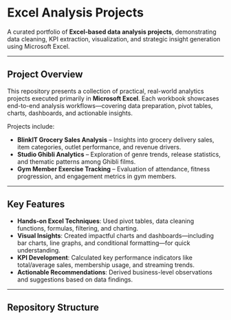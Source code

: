 #  Excel Analysis Projects

A curated portfolio of **Excel-based data analysis projects**, demonstrating data cleaning, KPI extraction, visualization, and strategic insight generation using Microsoft Excel.

---

##  Project Overview

This repository presents a collection of practical, real-world analytics projects executed primarily in **Microsoft Excel**. Each workbook showcases end-to-end analysis workflows—covering data preparation, pivot tables, charts, dashboards, and actionable insights.

Projects include:

- **BlinkIT Grocery Sales Analysis** – Insights into grocery delivery sales, item categories, outlet performance, and revenue drivers.
- **Studio Ghibli Analytics** – Exploration of genre trends, release statistics, and thematic patterns among Ghibli films.
- **Gym Member Exercise Tracking** – Evaluation of attendance, fitness progression, and engagement metrics in gym members.

---

##  Key Features

- **Hands-on Excel Techniques**: Used pivot tables, data cleaning functions, formulas, filtering, and charting.
- **Visual Insights**: Created impactful charts and dashboards—including bar charts, line graphs, and conditional formatting—for quick understanding.
- **KPI Development**: Calculated key performance indicators like total/average sales, membership usage, and streaming trends.
- **Actionable Recommendations**: Derived business-level observations and suggestions based on data findings.

---

##  Repository Structure

